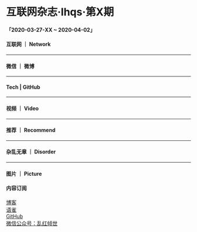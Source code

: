 # 互联网杂志·lhqs·第X期


#### 「2020-03-27-XX ~ 2020-04-02」


#### 互联网 ｜ Network

> 

> 

> 

> 

> 

> 

> 

> 



----

#### 微信 ｜ 微博

>  

>  

>  

>  

>  

>  

>  

>  


----

#### Tech | GitHub
> 

> 

> 

> 

> 

> 

> 


----


#### 视频 ｜ Video


> 

> 

> 

> 

> 

> 

> 



----


#### 推荐 ｜ Recommend

> 

> 

> 

> 

> 

> 



----

#### 杂乱无章 ｜ Disorder


> 

> 

> 

> 

> 

> 

> 

> 








----

#### 图片 ｜ Picture

<!-- ![图片集](http://qiniu.blog.lhqs.ink/log/2020-02-log3/01.jpg) -->




#### 内容订阅

[博客](http://blog.lhqs.ink)<br />
[语雀](https://www.yuque.com/lhqs/notes)<br />
[GitHub](https://github.com/lhqs/network-footpoint)<br />
[微信公众号：乱红倾世](https://weixin.sogou.com/weixin?type=1&ie=utf8&query=乱红倾世)<br />